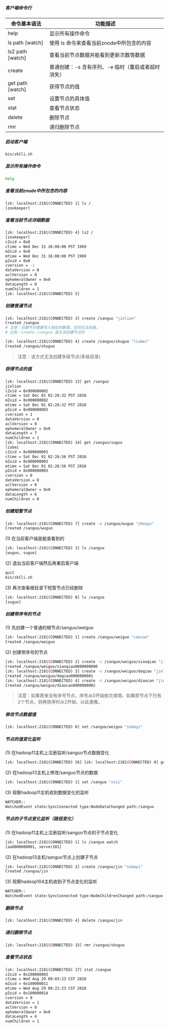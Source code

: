 ##### 客户端命令行
命令基本语法 | 功能描述
--- | ---
help | 显示所有操作命令
ls path [watch] | 使用 ls 命令来查看当前znode中所包含的内容
ls2 path [watch] | 查看当前节点数据并能看到更新次数等数据
create | 普通创建：-s  含有序列、-e  临时（重启或者超时消失）
get path [watch] | 获得节点的值
set | 设置节点的具体值
stat | 查看节点状态
delete | 删除节点
rmr | 递归删除节点

##### 启动客户端
```sh
bin/zkCli.sh
```
##### 显示所有操作命令
```sh
help
```
##### 查看当前znode中所包含的内容
```sh
[zk: localhost:2181(CONNECTED) 1] ls /
[zookeeper]
```
##### 查看当前节点详细数据
```sh
[zk: localhost:2181(CONNECTED) 4] ls2 /
[zookeeper]
cZxid = 0x0
ctime = Wed Dec 31 16:00:00 PST 1969
mZxid = 0x0
mtime = Wed Dec 31 16:00:00 PST 1969
pZxid = 0x0
cversion = -1
dataVersion = 0
aclVersion = 0
ephemeralOwner = 0x0
dataLength = 0
numChildren = 1
[zk: localhost:2181(CONNECTED) 5]
```
##### 创建普通节点
```sh
[zk: localhost:2181(CONNECTED) 3] create /sanguo "jinlian"
Created /sanguo
# 注意：创建节点需要写入相应的数据，否则无法创建。
# 比如：create /sanguo 是无法创建节点的

[zk: localhost:2181(CONNECTED) 4] create /sanguo/shuguo "liubei"
Created /sanguo/shuguo
```
> 注意：该方式无法创建多级节点(多级目录)

##### 获得节点的值
```sh
[zk: localhost:2181(CONNECTED) 13] get /sanguo
jinlian
cZxid = 0x900000002
ctime = Sat Dec 01 02:26:32 PST 2018
mZxid = 0x900000002
mtime = Sat Dec 01 02:26:32 PST 2018
pZxid = 0x900000003
cversion = 1
dataVersion = 0
aclVersion = 0
ephemeralOwner = 0x0
dataLength = 7
numChildren = 1
[zk: localhost:2181(CONNECTED) 14] get /sanguo/suguo
liubei
cZxid = 0x900000003
ctime = Sat Dec 01 02:26:56 PST 2018
mZxid = 0x900000003
mtime = Sat Dec 01 02:26:56 PST 2018
pZxid = 0x900000003
cversion = 0
dataVersion = 0
aclVersion = 0
ephemeralOwner = 0x0
dataLength = 6
numChildren = 0
```
##### 创建短暂节点
```sh
[zk: localhost:2181(CONNECTED) 7] create -e /sanguo/wuguo "zhouyu"
Created /sanguo/wuguo
```
(1) 在当前客户端是能查看到的
```sh
[zk: localhost:2181(CONNECTED) 3] ls /sanguo
[wuguo, suguo]
```
(2) 退出当前客户端然后再重启客户端
```sh
quit
bin/zkCli.sh
```
(3) 再次查看根目录下短暂节点已经删除
```sh
[zk: localhost:2181(CONNECTED) 0] ls /sanguo
[suguo]
```
##### 创建带序号的节点
(1) 先创建一个普通的根节点/sanguo/weiguo
```sh
[zk: localhost:2181(CONNECTED) 1] create /sanguo/weiguo "caocao"
Created /sanguo/weiguo
```
(2) 创建带序号的节点
```sh
[zk: localhost:2181(CONNECTED) 2] create -s /sanguo/weiguo/xiaoqiao "jinlian"
Created /sanguo/weiguo/xiaoqiao0000000000
[zk: localhost:2181(CONNECTED) 3] create -s /sanguo/weiguo/daqiao "jinlian"
Created /sanguo/weiguo/daqiao0000000001
[zk: localhost:2181(CONNECTED) 4] create -s /sanguo/weiguo/diaocan "jinlian"
Created /sanguo/weiguo/diaocan0000000002
```
> 注意：如果原来没有序号节点，序号从0开始依次递增。如果原节点下已有2个节点，则再排序时从2开始，以此类推。

##### 修改节点数据值
```sh
[zk: localhost:2181(CONNECTED) 6] set /sanguo/weiguo "simayi"
```
##### 节点的值变化监听
(1) 在hadoop11主机上注册监听/sanguo节点数据变化
```sh
[zk: localhost:2181(CONNECTED) 26] [zk: localhost:2181(CONNECTED) 8] get /sanguo watch
```
(2) 在hadoop13主机上修改/sanguo节点的数据
```sh
[zk: localhost:2181(CONNECTED) 1] set /sanguo "xisi"
```
(3) 观察hadoop11主机收到数据变化的监听
```sh
WATCHER::
WatchedEvent state:SyncConnected type:NodeDataChanged path:/sanguo
```
##### 节点的子节点变化监听（路径变化）
(1) 在hadoop11主机上注册监听/sanguo节点的子节点变化
```sh
[zk: localhost:2181(CONNECTED) 1] ls /sanguo watch
[aa0000000001, server101]
```
(2) 在hadoop13主机/sanguo节点上创建子节点
```sh
[zk: localhost:2181(CONNECTED) 2] create /sanguo/jin "simayi"
Created /sanguo/jin
```
(3) 观察hadoop104主机收到子节点变化的监听
```sh
WATCHER::
WatchedEvent state:SyncConnected type:NodeChildrenChanged path:/sanguo
```
##### 删除节点
```sh
[zk: localhost:2181(CONNECTED) 4] delete /sanguo/jin
```
##### 递归删除节点
```sh
[zk: localhost:2181(CONNECTED) 15] rmr /sanguo/shuguo
```
##### 查看节点状态
```sh
[zk: localhost:2181(CONNECTED) 17] stat /sanguo
cZxid = 0x100000003
ctime = Wed Aug 29 00:03:23 CST 2018
mZxid = 0x100000011
mtime = Wed Aug 29 00:21:23 CST 2018
pZxid = 0x100000014
cversion = 9
dataVersion = 1
aclVersion = 0
ephemeralOwner = 0x0
dataLength = 4
numChildren = 1
```
